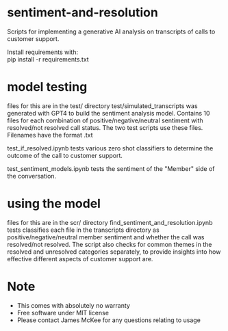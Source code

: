 # sentiment-and-resolution

Scripts for implementing a generative AI analysis on transcripts of calls to customer support.

Install requirements with: \
pip install -r requirements.txt

# model testing
files for this are in the test/ directory
test/simulated_transcripts was generated with GPT4 to build the sentiment analysis model. Contains 10 files for each combination of positive/negative/neutral sentiment with resolved/not resolved call status. The two test scripts use these files.
Filenames have the format <sentiment>_<resolution>_<int>.txt

test_if_resolved.ipynb tests various zero shot classifiers to determine the outcome of the call to customer support.

test_sentiment_models.ipynb tests the sentiment of the "Member" side of the conversation.

# using the model
files for this are in the scr/ directory
find_sentiment_and_resolution.ipynb tests classifies each file in the transcripts directory as positive/negative/neutral member sentiment and whether the call was resolved/not resolved.
The script also checks for common themes in the resolved and unresolved categories separately, to provide insights into how effective different aspects of customer support are.


# Note
* This comes with absolutely no warranty
* Free software under MIT license
* Please contact James McKee for any questions relating to usage
